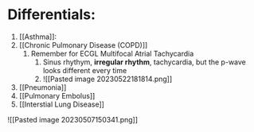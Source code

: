 # Differentials:
1. [[Asthma]]: 
2. [[Chronic Pulmonary Disease (COPD)]]
	1. Remember for ECGL Multifocal Atrial Tachycardia
		1. Sinus rhythym, **irregular rhythm**,  tachycardia, but the p-wave looks different every time
		2. ![[Pasted image 20230522181814.png]]
3. [[Pneumonia]]
4. [[Pulmonary Embolus]]
5. [[Interstial Lung Disease]]


![[Pasted image 20230507150341.png]]